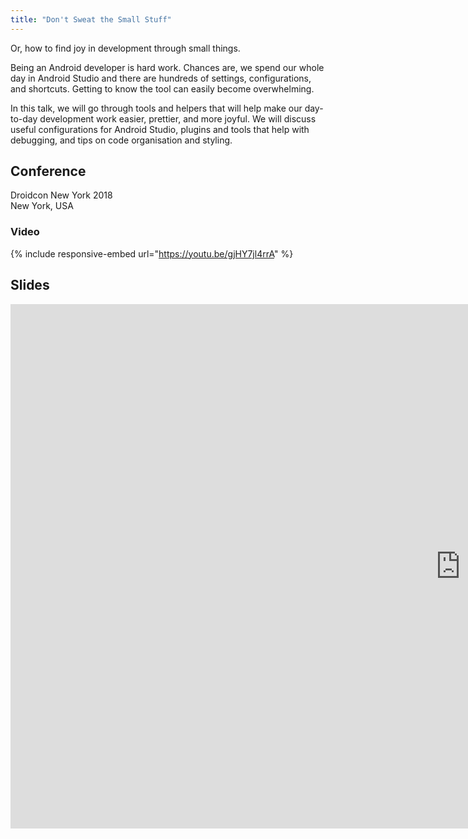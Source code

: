 ```yaml
---
title: "Don't Sweat the Small Stuff"
---
```


Or, how to find joy in development through small things.

Being an Android developer is hard work. Chances are, we spend our whole day in Android Studio and there are hundreds of settings, configurations, and shortcuts. Getting to know the tool can easily become overwhelming.

In this talk, we will go through tools and helpers that will help make our day-to-day development work easier, prettier, and more joyful. We will discuss useful configurations for Android Studio, plugins and tools that help with debugging, and tips on code organisation and styling.


## Conference
Droidcon New York 2018  
New York, USA


### Video
{% include responsive-embed url="https://youtu.be/gjHY7jl4rrA" %}


## Slides
<div class="responsive-embed responsive-embed-16by9">
  <iframe src="https://docs.google.com/presentation/d/e/2PACX-1vRWRNfyp0CgL-itli1hVH8F5bVaU-HOPGzywJt6j34AUucraMAl8bg6kmKn_B89i_5cux60V-c6dftK/embed?start=false&loop=false&delayms=3000" frameborder="0" width="1440" height="839" allowfullscreen="true" mozallowfullscreen="true" webkitallowfullscreen="true"></iframe>
</div>


